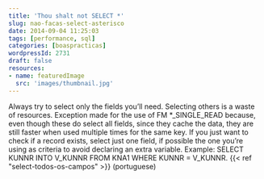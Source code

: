 ```yaml
---
title: 'Thou shalt not SELECT *'
slug: nao-facas-select-asterisco
date: 2014-09-04 11:25:03
tags: [performance, sql]
categories: [boaspracticas]
wordpressId: 2731
draft: false
resources:
- name: featuredImage
  src: 'images/thumbnail.jpg'
---
```

Always try to select only the fields you’ll need. Selecting others is a waste of resources.
Exception made for the use of FM *_SINGLE_READ because, even though these do select all fields, since they cache the data, they are still faster when used multiple times for the same key.
If you just want to check if a record exists, select just one field, if possible the one you’re using as criteria to avoid declaring an extra variable. Example: SELECT KUNNR INTO V_KUNNR FROM KNA1 WHERE KUNNR = V_KUNNR.
{{< ref "select-todos-os-campos" >}} (portuguese)
